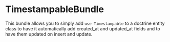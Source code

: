 TimestampableBundle
===================

This bundle allows you to simply add ```use Timestampable``` 
to a doctrine entity class to have it automatically add 
created_at and updated_at fields and to have them updated on
insert and update.
